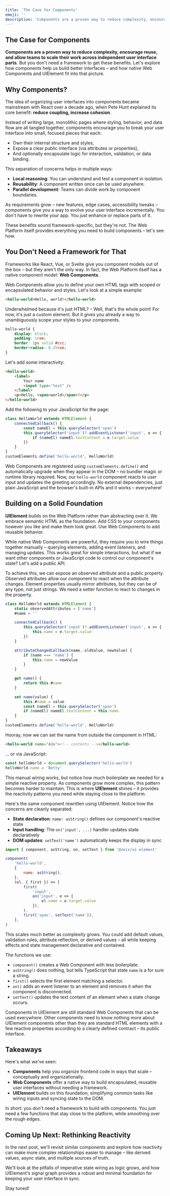 ```yaml
---
title: 'The Case for Components'
emoji: ''
description: 'Components are a proven way to reduce complexity, encourage reuse, and allow teams to scale their work across independent user interface parts.'
---
```


<section class="hero">

# The Case for Components

<p class="lead"><strong>Components are a proven way to reduce complexity, encourage reuse, and allow teams to scale their work across independent user interface parts</strong>. But you don't need a framework to get these benefits. Let's explore how components help us build better interfaces – and how native Web Components and UIElement fit into that picture.</p>
</section>

<section>

## Why Components?

The idea of organizing user interfaces into components became mainstream with React over a decade ago, when Pete Hunt explained its core benefit: **reduce coupling, increase cohesion**.

Instead of writing large, monolithic pages where styling, behavior, and data flow are all tangled together, components encourage you to break your user interface into small, focused pieces that each:

- Own their internal structure and styles,
- Expose a clear public interface (via attributes or properties),
- And optionally encapsulate logic for interaction, validation, or data binding.

This separation of concerns helps in multiple ways:

- **Local reasoning**: You can understand and test a component in isolation.
- **Reusability**: A component written once can be used anywhere.
- **Parallel development**: Teams can divide work by component boundaries.

As requirements grow – new features, edge cases, accessibility tweaks – components give you a way to evolve your user interface incrementally. You don't have to rewrite your app. You just enhance or replace parts of it.

These benefits sound framework-specific, but they're not. The Web Platform itself provides everything you need to build components – let's see how.

</section>

<section>

## You Don't Need a Framework for That

Frameworks like React, Vue, or Svelte give you component models out of the box – but they aren't the only way. In fact, the Web Platform itself has a native component model: **Web Components**.

Web Components allow you to define your own HTML tags with scoped or encapsulated behavior and styles. Let's look at a simple example:

```html
<hello-world>Hello, world!</hello-world>
```

Underwhelmed because it's just HTML? – Well, that's the whole point! For now, it's just a custom element. But it gives you already a way to unambiguously scope your styles to your components.

```css
hello-world {
	display: block;
	padding: 1rem;
	border: 1px solid #ccc;
	border-radius: 0.25rem;
}
```

Let's add some interactivity:

```html
<hello-world>
	<label>
		Your name
		<input type="text" />
	</label>
	<p>Hello, <span>world</span>!</p>
</hello-world>
```

Add the following to your JavaScript for the page:

```javascript
class HelloWorld extends HTMLElement {
	connectedCallback() {
		const nameEl = this.querySelector('span')
		this.querySelector('input')?.addEventListener('input', e => {
			if (nameEl) nameEl.textContent = e.target.value
		})
	}
}
customElements.define('hello-world', HelloWorld)
```

Web Components are registered using `customElements.define()` and automatically upgrade when they appear in the DOM – no bundler magic or runtime library required. Now, our `hello-world` component reacts to user input and updates the greeting accordingly. No external dependencies, just plain JavaScript and the browser's built-in APIs and it works – everywhere!

</section>

<section>

## Building on a Solid Foundation

**UIElement** builds on the Web Platform rather than abstracting over it. We embrace semantic HTML as the foundation. Add CSS to your components however you like and make them look great. Use Web Components to add reusable behavior.

While native Web Components are powerful, they require you to wire things together manually – querying elements, adding event listeners, and managing updates. This works great for simple interactions, but what if we want other components or JavaScript code to control our component's state? Let's add a public API.

To achieve this, we can expose an observed attribute and a public property. Observed attributes allow our component to react when the attribute changes. Element properties usually mirror attributes, but they can be of any type, not just strings. We need a setter function to react to changes in the property.

```js
class HelloWorld extends HTMLElement {
	static observedAttributes = ['name']
	#name = ''

	connectedCallback() {
		this.querySelector('input')?.addEventListener('input', e => {
			this.name = e.target.value
		})
	}

	attributeChangedCallback(name, oldValue, newValue) {
		if (name === 'name') {
			this.name = newValue
		}
	}

	get name() {
		return this.#name
	}

	set name(value) {
		this.#name = value
		const nameEl = this.querySelector('span')
		if (nameEl) nameEl.textContent = this.name
	}
}
customElements.define('hello-world', HelloWorld)
```

Hooray, now we can set the name from outside the component in HTML:

```html
<hello-world name="Ada"><!-- contents --></hello-world>
```

... or via JavaScript:

```js
const helloWorld = document.querySelector('hello-world')
helloWorld.name = 'Betty'
```

This manual wiring works, but notice how much boilerplate we needed for a simple reactive property. As components grow more complex, this pattern becomes harder to maintain. This is where **UIElement** shines – it provides the reactivity patterns you need while staying close to the platform.

Here's the same component rewritten using UIElement. Notice how the concerns are cleanly separated:

- **State declaration**: `name: asString()` defines our component's reactive state
- **Input handling**: The `on('input', ...)` handler updates state declaratively
- **DOM updates**: `setText('name')` automatically keeps the display in sync

```js
import { component, asString, on, setText } from '@zeix/ui-element'

component(
	'hello-world',
	{
		name: asString(),
	},
	(el, { first }) => [
		first(
			'input',
			on('input', e => {
				el.name = e.target.value
			}),
		),
		first('span', setText('name')),
	],
)
```

This scales much better as complexity grows. You could add default values, validation rules, attribute reflection, or derived values – all while keeping effects and state management declarative and contained.

The functions we use:

- `component()` creates a Web Component with less boilerplate.
- `asString()` does nothing, but tells TypeScript that state `name` is a for sure a string.
- `first()` selects the first element matching a selector.
- `on()` adds an event listener to an element and removes it when the component is disconnected.
- `setText()` updates the text content of an element when a state change occurs.

Components in UIElement are still standard Web Components that can be used everywhere. Other components need to know nothing more about UIElement components other than they are standard HTML elements with a few reactive properties according to a clearly defined contract – its public interface.

</section>

<section>

## Takeaways

Here's what we've seen:

- **Components** help you organize frontend code in ways that scale – conceptually and organizationally.
- **Web Components** offer a native way to build encapsulated, reusable user interfaces without needing a framework.
- **UIElement** builds on this foundation, simplifying common tasks like wiring inputs and syncing state to the DOM.

In short: you don't need a framework to build with components. You just need a few functions that stay close to the platform, while smoothing over the rough edges.

</section>

<section>

## Coming Up Next: Rethinking Reactivity

In the next post, we'll revisit similar components and explore how reactivity can make more complex relationships easier to manage – like derived values, async state, and multiple sources of truth.

We'll look at the pitfalls of imperative state wiring as logic grows, and how UIElement's signal graph provides a robust and minimal foundation for keeping your user interface in sync.

Stay tuned!

</section>
